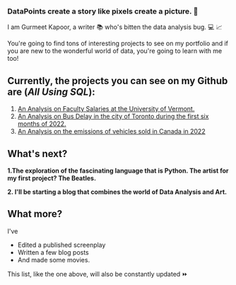 
### DataPoints create a story like pixels create a picture. :thought_balloon:

I am Gurmeet Kapoor, a writer :books: who's bitten the data analysis bug. :computer: :chart_with_upwards_trend:

You're going to find tons of interesting projects to see on my portfolio and if you are new to the wonderful world of data,
you're going to learn with me too!

## Currently, the projects you can see on my Github are (***All Using SQL***):

1. [An Analysis on Faculty Salaries at the University of Vermont.](https://github.com/GurmeetsK/University-of-Vermont-Salary-Analysis)
2. [An Analysis on Bus Delay in the city of Toronto during the first six months of 2022.](https://github.com/GurmeetsK/TTC-Bus-Delay-Analysis)
3. [An Analysis on the emissions of vehicles sold in Canada in 2022](https://github.com/GurmeetsK/CO2-Emissions-2022-Cars-in-Canada)

## What's next?

**1.The exploration of the fascinating language that is Python. The artist for my first project? The Beatles.**

**2. I'll be starting a blog that combines the world of Data Analysis and Art.**

## What more?

 I've 
* Edited a published screenplay
* Written a few blog posts
* And made some movies. 

This list, like the one above, will also be constantly updated ⏩

<!--
**GurmeetsK/GurmeetsK** is a ✨ _special_ ✨ repository because its `README.md` (this file) appears on your GitHub profile.

Here are some ideas to get you started:

- 🔭 I’m currently working on ...
- 🌱 I’m currently learning ...
- 👯 I’m looking to collaborate on ...
- 🤔 I’m looking for help with ...
- 💬 Ask me about ...
- 📫 How to reach me: ...
- 😄 Pronouns: ...
- ⚡ Fun fact: ...
-->
